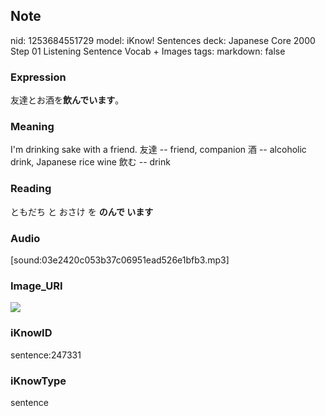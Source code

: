 ## Note
nid: 1253684551729
model: iKnow! Sentences
deck: Japanese Core 2000 Step 01 Listening Sentence Vocab + Images
tags: 
markdown: false

### Expression
<!DOCTYPE html>
<title></title>
友達とお酒を<b>飲んでいます</b>。



### Meaning
I'm drinking sake with a friend.
友達 -- friend, companion
酒 -- alcoholic drink, Japanese rice wine
飲む -- drink

### Reading
<!DOCTYPE html>
<title></title>
ともだち と おさけ を <b>のんで います</b>



### Audio
[sound:03e2420c053b37c06951ead526e1bfb3.mp3]

### Image_URI
<!DOCTYPE html>
<title></title>
<img src="47425b5164e78eea064c1f43f1594689.jpg">



### iKnowID
sentence:247331

### iKnowType
sentence
